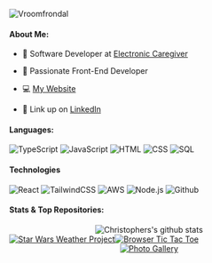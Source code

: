 ![Vroomfrondal](https://user-images.githubusercontent.com/49052244/200146970-e3a15b3e-d1ef-41c7-877d-9561b80f52f4.gif)

#### About Me:

-   💼 Software Developer at [Electronic Caregiver](https://electroniccaregiver.com/)

-   📘 Passionate Front-End Developer

-   💻 [My Website](https://www.topherdeleon.com/#contact)

-   🔗 Link up on [LinkedIn](https://www.linkedin.com/in/topherdeleon/)

#### Languages:

![TypeScript](https://img.shields.io/badge/-TypeScript-000?style=for-the-badge%22&logo=TypeScript)
![JavaScript](https://img.shields.io/badge/-JavaScript-000?style=for-the-badge%22&logo=JavaScript)
![HTML](https://img.shields.io/badge/HTML5-E34F26?style=for-the-badge%22&logo=html5&logoColor=white)
![CSS](https://img.shields.io/badge/CSS3-1572B6?style=for-the-badge%22&logo=css3&logoColor=white)
![SQL](https://img.shields.io/badge/-SQL-000?style=for-the-badge%22&logo=MySQL&logoColor=white)

#### Technologies

![React](https://shields.io/badge/react-black?logo=react&style=for-the-badge%22)
![TailwindCSS](https://img.shields.io/badge/Tailwind_CSS-38B2AC?style=for-the-badge%22&logo=tailwind-css&logoColor=white)
![AWS](https://img.shields.io/badge/-AWS-000?&logo=Amazon-AWS&logoColor=F90)
![Node.js](https://img.shields.io/badge/-Node.js-000?&logo=node.js)
![Github](https://img.shields.io/badge/GitHub-100000?style=for-the-badge%22&logo=github&logoColor=white)

#### Stats & Top Repositories:

<div style="display: flex; justify-content: center; align-items: center;">
    <a><img align="center" src="https://github-readme-stats.vercel.app/api?username=Vroomfrondal&show_icons=true&include_all_commits=true&theme=material-palenight" alt="Christophers's github stats"/></a>
</div>

<div style="display: flex; flex-direction: row;">
    <a href="https://starwars-weather.netlify.app/" rel="noopener"><img align="center" src="https://github-readme-stats.vercel.app/api/pin/?username=Vroomfrondal&repo=Star-Wars-Weather&theme=rose_pine" alt="Star Wars Weather Project"/></a>
    <a href="https://topher-tictactoe.netlify.app/" rel="noopener"><img align="center" src="https://github-readme-stats.vercel.app/api/pin/?username=Vroomfrondal&repo=tic-tac-toe&theme=rose_pine" alt="Browser Tic Tac Toe"/></a>
</div>

<div style="display: flex; justify-content: center; align-items: center;">
    <a href="https://topher-photo-gallery.netlify.app/" rel="noopener"><img align="center" src="https://github-readme-stats.vercel.app/api/pin/?username=Vroomfrondal&repo=Photo-Gallery-React-Tailwind&theme=rose_pine" alt="Photo Gallery"/></a>
</div>
